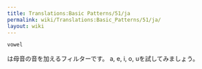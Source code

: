 ```yaml
---
title: Translations:Basic Patterns/51/ja
permalink: wiki/Translations:Basic_Patterns/51/ja/
layout: wiki
---
```


``` Haskell
vowel
```

は母音の音を加えるフィルターです。 a, e, i, o, uを試してみましょう。
